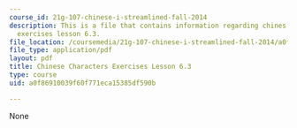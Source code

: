 ```yaml
---
course_id: 21g-107-chinese-i-streamlined-fall-2014
description: This is a file that contains information regarding chines characters
  exercises lesson 6.3.
file_location: /coursemedia/21g-107-chinese-i-streamlined-fall-2014/a0f86910039f60f771eca15385df590b_MIT21G_107F14_L6_st3_6.3.pdf
file_type: application/pdf
layout: pdf
title: Chinese Characters Exercises Lesson 6.3
type: course
uid: a0f86910039f60f771eca15385df590b

---
```

None